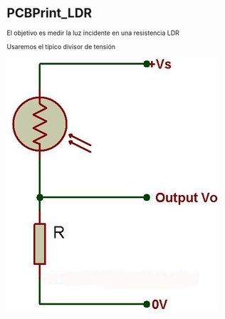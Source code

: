 # PCBPrint_LDR

El objetivo es medir la luz incidente en una resistencia LDR

Usaremos el típico divisor de tensión

![circuito](../images/LDR_R.jpg)

